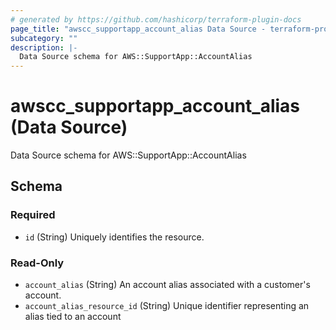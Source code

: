 ```yaml
---
# generated by https://github.com/hashicorp/terraform-plugin-docs
page_title: "awscc_supportapp_account_alias Data Source - terraform-provider-awscc"
subcategory: ""
description: |-
  Data Source schema for AWS::SupportApp::AccountAlias
---
```


# awscc_supportapp_account_alias (Data Source)

Data Source schema for AWS::SupportApp::AccountAlias



<!-- schema generated by tfplugindocs -->
## Schema

### Required

- `id` (String) Uniquely identifies the resource.

### Read-Only

- `account_alias` (String) An account alias associated with a customer's account.
- `account_alias_resource_id` (String) Unique identifier representing an alias tied to an account
